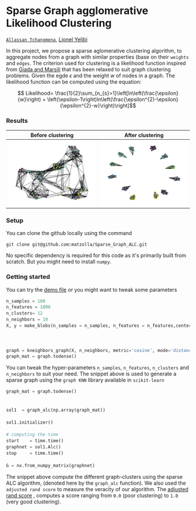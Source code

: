 # Sparse Graph agglomerative Likelihood Clustering

[`Allassan Tchangmena`](https://github.com/matzolla), [Lionel Yelibi](https://github.com/lyelibi)

In this project, we propose a sparse aglomerative clustering algorithm, to aggregate nodes from a graph with similar properties (base on their `weights`
and `edges`. The criterion used for clustering is a likelihood function inspired from [Giada and Marsili](https://journals.aps.org/pre/abstract/10.1103/PhysRevE.63.061101) that has been relaxed to suit graph clustering problems. Given the egde $\epsilon$ and the weight $w$ of nodes in a graph. The likelihood function can be computed using the equation:

$$ Likelihood= \frac{1}{2}\sum_{n_{s}>1}\left[ln\left(\frac{\epsilon}{w}\right) + \left(\epsilon-1\right)ln\left(\frac{\epsilon^{2}-\epsilon}{\epsilon^{2}-w}\right)\right]$$

### Results

|  Before clustering                                               |    After clustering                            |
|---------------------------------------------------------------   |  --------------------------------------------- |
| ![Original](images/Original_graph.png)                           |        ![result](images/results.png)           |

### Setup

You can clone the github locally using the command
```
git clone git@github.com:matzolla/Sparse_Graph_ALC.git
```
No specific dependency is required for this code as it's primarily built from scratch. But you might need to install `numpy`.

### Getting started
You can try the [demo file]() or you might want to tweak some parameters

```python
n_samples = 100
n_features = 1000
n_clusters= 12
n_neighbors = 10
X, y = make_blobs(n_samples = n_samples, n_features = n_features,centers=n_clusters, cluster_std=1, shuffle=False)



graph = kneighbors_graph(X, n_neighbors, metric='cosine', mode='distance')
graph_mat = graph.todense()

```
You can tweak the hyper-parameters `n_samples`, `n_features`, `n_clusters` and `n_neighbors` to suit your need. The snippet above is used to generate a sparse graph using the 
`graph KNN` library available in `scikit-learn`

```python
graph_mat = graph.todense()


sol1  = graph_alc(np.array(graph_mat))

sol1.initializer()

# computing the time
start    = time.time()
graphnet = sol1.Alc()
stop     = time.time()

G = nx.from_numpy_matrix(graphnet)
```
The snippet above compute the different graph-clusters using the sparse ALC algorithm, (denoted here by the `graph_alc` function). We also used the `adjusted rand score` to measure the veracity of our algorithm. The [adjusted rand score](https://scikit-learn.org/stable/modules/generated/sklearn.metrics.adjusted_rand_score.html) , computes a score ranging from `0.0` (poor clustering) to `1.0` (very good clustering).

